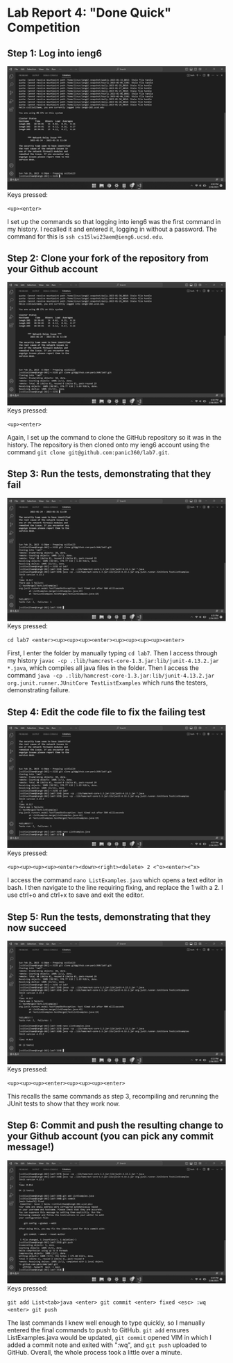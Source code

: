 # Lab Report 4: "Done Quick" Competition

## Step 1: Log into ieng6
![Image](images/Screenshot-(74).png)
Keys pressed:

`<up><enter>`

I set up the commands so that logging into ieng6 was the first command in my history. I recalled it and entered it, logging in without a password. The command for this is `ssh cs15lwi23aem@ieng6.ucsd.edu`.

## Step 2: Clone your fork of the repository from your Github account
![Image](images/Screenshot-(75).png)
Keys pressed:

`<up><enter>`

Again, I set up the command to clone the GitHub repository so it was in the history. The repository is then cloned onto my ieng6 account using the command `git clone git@github.com:panic360/lab7.git`. 

## Step 3: Run the tests, demonstrating that they fail
![Image](images/Screenshot-(76).png)
Keys pressed:

`cd lab7 <enter><up><up><up><enter><up><up><up><up><enter>`

First, I enter the folder by manually typing `cd lab7`. Then I access through my history `javac -cp .:lib/hamcrest-core-1.3.jar:lib/junit-4.13.2.jar *.java`, which compiles all java files in the folder. Then I access the command `java -cp .:lib/hamcrest-core-1.3.jar:lib/junit-4.13.2.jar org.junit.runner.JUnitCore TestListExamples` which runs the testers, demonstrating failure.

## Step 4: Edit the code file to fix the failing test
![Image](images/Screenshot-(77).png)
Keys pressed:

`<up><up><up><up><enter><down><right><delete> 2 <^o><enter><^x>`

I access the command `nano ListExamples.java` which opens a text editor in bash. I then navigate to the line requiring fixing, and replace the 1 with a 2. I use ctrl+o and ctrl+x to save and exit the editor.

## Step 5: Run the tests, demonstrating that they now succeed
![Image](images/Screenshot-(78).png)
Keys pressed:

`<up><up><up><enter><up><up><up><enter>`

This recalls the same commands as step 3, recompiling and rerunning the JUnit tests to show that they work now.

## Step 6: Commit and push the resulting change to your Github account (you can pick any commit message!)
![Image](images/Screenshot-(79).png)
Keys pressed:

`git add List<tab>java <enter> git commit <enter> fixed <esc> :wq <enter> git push`

The last commands I knew well enough to type quickly, so I manually entered the final commands to push to GitHub. `git add` ensures ListExamples.java would be updated, `git commit` opened VIM in which I added a commit note and exited with ":wq", and `git push` uploaded to GitHub. Overall, the whole process took a little over a minute.

